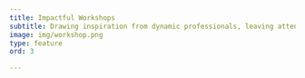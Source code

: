 ```yaml
---
title: Impactful Workshops
subtitle: Drawing inspiration from dynamic professionals, leaving attendees with the tools they need to shift into action.
image: img/workshop.png
type: feature
ord: 3

---
```

